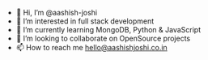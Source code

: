 - 👋 Hi, I’m @aashish-joshi
- 👀 I’m interested in full stack development
- 🌱 I’m currently learning MongoDB, Python & JavaScript
- 💞️ I’m looking to collaborate on OpenSource projects
- 📫 How to reach me hello@aashishjoshi.co.in

<!---
aashish-joshi/aashish-joshi is a ✨ special ✨ repository because its `README.md` (this file) appears on your GitHub profile.
You can click the Preview link to take a look at your changes.
--->
